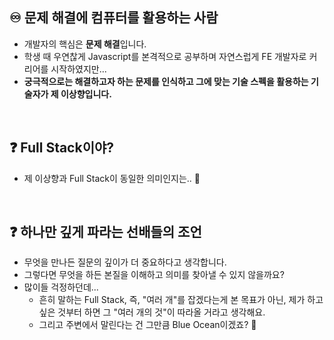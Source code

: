 ## ♾️ 문제 해결에 컴퓨터를 활용하는 사람

- 개발자의 핵심은 <strong>문제 해결</strong>입니다.
- 학생 때 우연찮게 Javascript를 본격적으로 공부하며 자연스럽게 FE 개발자로 커리어를 시작하였지만...
- <strong>궁극적으로는 해결하고자 하는 문제를 인식하고 그에 맞는 기술 스펙을 활용하는 기술자가 제 이상향입니다. </strong>

<br />

## ❓ Full Stack이야?
- 제 이상향과 Full Stack이 동일한 의미인지는.. 🤔

<br />

## ❓ 하나만 깊게 파라는 선배들의 조언

- 무엇을 만나든 질문의 깊이가 더 중요하다고 생각합니다.
- 그렇다면 무엇을 하든 본질을 이해하고 의미를 찾아낼 수 있지 않을까요?
- 많이들 걱정하던데...
  - 흔히 말하는 Full Stack, 즉, "여러 개"를 잡겠다는게 본 목표가 아닌, 제가 하고 싶은 것부터 하면 그 "여러 개의 것"이 따라올 거라고 생각해요.
  - 그리고 주변에서 말린다는 건 그만큼 Blue Ocean이겠죠? 🐳
  
<!-- ## 📈 Github Stats 📈 -->

<!-- - 새롭게 정리 중... -->

<!-- ![Moon-gd's GitHub stats](https://github-readme-stats.vercel.app/api?username=moon-gd&show_icons=true&theme=radical) -->
<!--<img src="https://github-readme-stats.vercel.app/api/top-langs/?username=moon-gd&layout=compact"> <br /> -->
<!-- [![Solved.ac Profile](http://mazassumnida.wtf/api/v2/generate_badge?boj=king4mun)](https://solved.ac/king4mun/) -->

<!-- ## 🔨 Teck Stack 🔨 -->

<!-- https://simpleicons.org -->

<!-- - 새롭게 정리 중... -->

<!-- ## 🧐 Experience 🧐 -->

<!-- - 새롭게 정리 중... -->
  
<!-- ## ✉️ Contact ✉️ -->

<!-- - 새롭게 정리 중... -->
